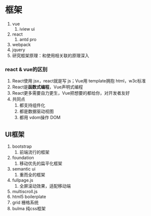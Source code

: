 # 框架

1. vue
   1. iview ui
2. react
   1. antd pro
3. webpack
4. jquery
5. 研究框架原理：和使用相关联的原理深入



### react & vue的区别

1. React使用 jsx，react就是写 js；Vue用 template拥抱 html，w3c标准
2. React是**函数式编程**，Vue声明式编程
3. React更多需要自力更生，Vue把想要的都给你，对开发者友好
4. 共同点
   1. 都支持组件化
   2. 都是数据驱动视图
   3. 都用 vdom操作 DOM





## UI框架

1. bootstrap
   1. 前端流行的框架
2. foundation
   1. 移动优先的扁平化框架
3. semantic ui
   1. 重而全的框架
4. fullpage.js
   1. 全屏滚动效果，适配移动端
5. multiscroll.js
6. html5 boilerplate
7. grid 栅格系统
8. bulma 纯css框架